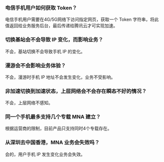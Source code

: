 [](id:Q1)
### 电信手机用户如何获取 Token？
电信手机用户需要在4G/5G网络下访问指定网页，获取一个 Token 字符串，将此值返回给业务服务后台，最后传递给腾讯云才可实现加速。

[](id:Q2)
### 切换基站会不会导致 IP 变化，而影响业务？
不会，基站切换不会导致手机 IP 的变化。

[](id:Q3)
### 漫游会不会影响业务体验？
不会，漫游时手机 IP 地址不会发生变化，业务不受影响。

[](id:Q4)
### 非加速切换到加速状态，上层网络会不会存在瞬态不好的情况？
不会，上层网络不感知。

[](id:Q5)
### 同一个手机最多支持几个专载 MNA 建立？
根据运营商的限制，目前产品只支持同时4个专载存在。

[](id:Q6)
### 从深圳去中国香港，MNA 业务会失效吗？
会的，用户手机 IP 发生变化业务会失效。
